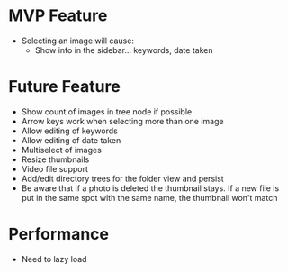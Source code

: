 # MVP Feature
* Selecting an image will cause:
  * Show info in the sidebar... keywords, date taken

# Future Feature
* Show count of images in tree node if possible
* Arrow keys work when selecting more than one image
* Allow editing of keywords
* Allow editing of date taken
* Multiselect of images
* Resize thumbnails
* Video file support
* Add/edit directory trees for the folder view and persist
* Be aware that if a photo is deleted the thumbnail stays. If a new file is put in the same spot with the same name, the thumbnail won't match

# Performance
* Need to lazy load
